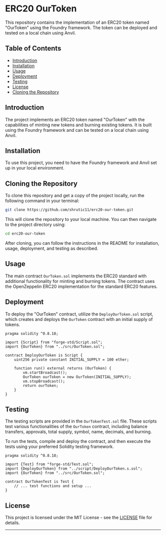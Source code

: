 # ERC20 OurToken

This repository contains the implementation of an ERC20 token named "OurToken" using the Foundry framework. The token can be deployed and tested on a local chain using Anvil.

## Table of Contents
- [Introduction](#introduction)
- [Installation](#installation)
- [Usage](#usage)
- [Deployment](#deployment)
- [Testing](#testing)
- [License](#license)
- [Cloning the Repository](#cloning-the-repository)

## Introduction

The project implements an ERC20 token named "OurToken" with the capabilities of minting new tokens and burning existing tokens. It is built using the Foundry framework and can be tested on a local chain using Anvil.

## Installation

To use this project, you need to have the Foundry framework and Anvil set up in your local environment.

## Cloning the Repository

To clone this repository and get a copy of the project locally, run the following command in your terminal:

```bash
git clone https://github.com/shrutic11/erc20-our-token.git
```

This will clone the repository to your local machine. You can then navigate to the project directory using:

```bash
cd erc20-our-token
```

After cloning, you can follow the instructions in the README for installation, usage, deployment, and testing as described.

## Usage

The main contract `OurToken.sol` implements the ERC20 standard with additional functionality for minting and burning tokens. The contract uses the OpenZeppelin ERC20 implementation for the standard ERC20 features.

## Deployment

To deploy the "OurToken" contract, utilize the `DeployOurToken.sol` script, which creates and deploys the `OurToken` contract with an initial supply of tokens.

```solidity
pragma solidity ^0.8.18;

import {Script} from "forge-std/Script.sol";
import {OurToken} from "../src/OurToken.sol";

contract DeployOurToken is Script {
    uint256 private constant INITIAL_SUPPLY = 100 ether;

    function run() external returns (OurToken) {
        vm.startBroadcast();
        OurToken ourToken = new OurToken(INITIAL_SUPPLY);
        vm.stopBroadcast();
        return ourToken;
    }
}
```

## Testing

The testing scripts are provided in the `OurTokenTest.sol` file. These scripts test various functionalities of the `OurToken` contract, including balance transfers, approvals, total supply, symbol, name, decimals, and burning.

To run the tests, compile and deploy the contract, and then execute the tests using your preferred Solidity testing framework.

```solidity
pragma solidity ^0.8.18;

import {Test} from "forge-std/Test.sol";
import {DeployOurToken} from "../script/DeployOurToken.s.sol";
import {OurToken} from "../src/OurToken.sol";

contract OurTokenTest is Test {
    // ... test functions and setup ...
}
```

## License

This project is licensed under the MIT License - see the [LICENSE](LICENSE) file for details.

---